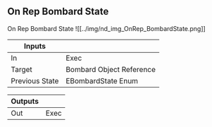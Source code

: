 ## On Rep Bombard State
On Rep Bombard State
![[../img/nd_img_OnRep_BombardState.png]]

|Inputs||
|--|--|
| In | Exec |
| Target | Bombard Object Reference |
| Previous State | EBombardState Enum |

|Outputs||
|--|--|
| Out | Exec |

